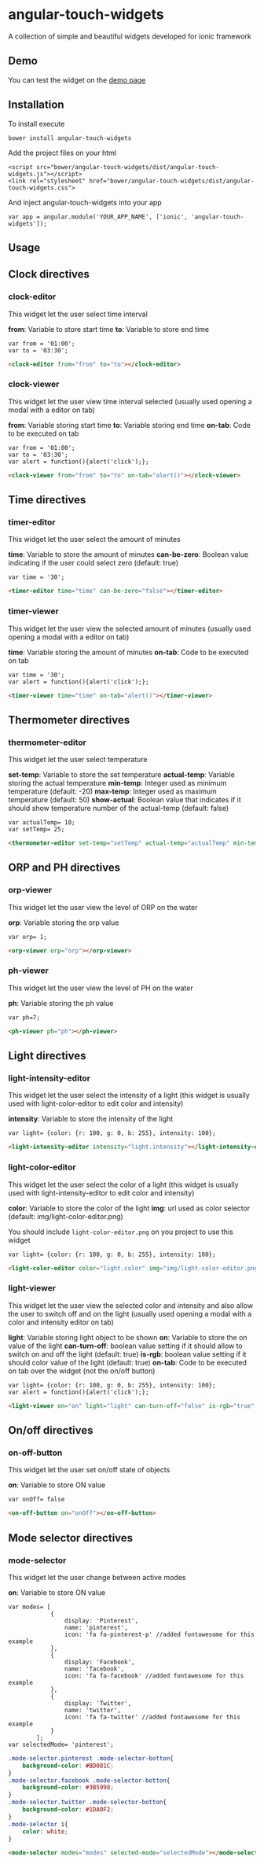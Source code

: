 # angular-touch-widgets

A collection of simple and beautiful widgets developed for ionic framework

Demo
----

You can test the widget on the [demo page](http://spike886.github.io/angular-touch-widgets/demo)

Installation
------------

To install execute

    bower install angular-touch-widgets
    
Add the project files on your html

    <script src="bower/angular-touch-widgets/dist/angular-touch-widgets.js"></script>
    <link rel="stylesheet" href="bower/angular-touch-widgets/dist/angular-touch-widgets.css">
    
And inject angular-touch-widgets into your app

    var app = angular.module('YOUR_APP_NAME', ['ionic', 'angular-touch-widgets']);

Usage
-----

## Clock directives

### clock-editor

This widget let the user select time interval

**from**: Variable to store start time
**to**: Variable to store end time

```javascrip
var from = '01:00';
var to = '03:30';
```
```html
<clock-editor from="from" to="to"></clock-editor>
```

### clock-viewer

This widget let the user view time interval selected (usually used opening a modal with a editor on tab)

**from**: Variable storing start time
**to**: Variable storing end time
**on-tab**: Code to be executed on tab

```javascrip
var from = '01:00';
var to = '03:30';
var alert = function(){alert('click');};
```
```html
<clock-viewer from="from" to="to" on-tab="alert()"></clock-viewer>
```


## Time directives

### timer-editor

This widget let the user select the amount of minutes

**time**: Variable to store the amount of minutes
**can-be-zero**: Boolean value indicating if the user could select zero (default: true)

```javascrip
var time = '30';
```
```html
<timer-editor time="time" can-be-zero="false"></timer-editor>
```

### timer-viewer

This widget let the user view the selected amount of minutes (usually used opening a modal with a editor on tab)

**time**: Variable storing the amount of minutes
**on-tab**: Code to be executed on tab

```javascrip
var time = '30';
var alert = function(){alert('click');};
```
```html
<timer-viewer time="time" on-tab="alert()"></timer-viewer>
```


## Thermometer directives

### thermometer-editor

This widget let the user select temperature

**set-temp**: Variable to store the set temperature
**actual-temp**: Variable storing the actual temperature
**min-temp**: Integer used as minimum temperature (default: -20)
**max-temp**: Integer used as maximum temperature (default: 50)
**show-actual**: Boolean value that indicates if it should show temperature number of the actual-temp (default: false)

```javascrip
var actualTemp= 10;
var setTemp= 25;
```
```html
<thermometer-editor set-temp="setTemp" actual-temp="actualTemp" min-temp="0" max-temp="30"></thermometer-editor>
```


## ORP and PH directives

### orp-viewer

This widget let the user view the level of ORP on the water

**orp**: Variable storing the orp value

```javascrip
var orp= 1;
```
```html
<orp-viewer orp="orp"></orp-viewer>
```

### ph-viewer

This widget let the user view the level of PH on the water

**ph**: Variable storing the ph value

```javascrip
var ph=7;
```
```html
<ph-viewer ph="ph"></ph-viewer>
```


## Light directives

### light-intensity-editor

This widget let the user select the intensity of a light (this widget is usually used with light-color-editor to edit color and intensity)

**intensity**: Variable to store the intensity of the light

```javascrip
var light= {color: {r: 100, g: 0, b: 255}, intensity: 100};
```
```html
<light-intensity-editor intensity="light.intensity"></light-intensity-editor>
```

### light-color-editor

This widget let the user select the color of a light (this widget is usually used with light-intensity-editor to edit color and intensity)

**color**: Variable to store the color of the light
**img**: url used as color selector (default: img/light-color-editor.png)

You should include `light-color-editor.png` on you project to use this widget

```javascrip
var light= {color: {r: 100, g: 0, b: 255}, intensity: 100};
```
```html
<light-color-editor color="light.color" img="img/light-color-editor.png"></light-color-editor>
```

### light-viewer

This widget let the user view the selected color and intensity and also allow the user to switch off and on the light (usually used opening a modal with a color and intensity editor on tab)

**light**: Variable storing light object to be shown
**on**: Variable to store the on value of the light
**can-turn-off**: boolean value setting if it should allow to switch on and off the light (default: true)
**is-rgb**: boolean value setting if it should color value of the light (default: true)
**on-tab**: Code to be executed on tab over the widget (not the on/off button)

```javascrip
var light= {color: {r: 100, g: 0, b: 255}, intensity: 100};
var alert = function(){alert('click');};
```
```html
<light-viewer on="on" light="light" can-turn-off="false" is-rgb="true" on-tab="alert()"></light-viewer>
```


## On/off directives

### on-off-button

This widget let the user set on/off state of objects

**on**: Variable to store ON value

```javascrip
var onOff= false
```
```html
<on-off-button on="onOff"></on-off-button>
```


## Mode selector directives

### mode-selector

This widget let the user change between active modes

**on**: Variable to store ON value

```javascrip
var modes= [
            {
                display: 'Pinterest',
                name: 'pinterest',
                icon: 'fa fa-pinterest-p' //added fontawesome for this example
            },
            {
                display: 'Facebook',
                name: 'facebook',
                icon: 'fa fa-facebook' //added fontawesome for this example
            },
            {
                display: 'Twitter', 
                name: 'twitter', 
                icon: 'fa fa-twitter' //added fontawesome for this example
            }
        ];
var selectedMode= 'pinterest';
```
```css
.mode-selector.pinterest .mode-selector-botton{
    background-color: #BD081C;
}
.mode-selector.facebook .mode-selector-botton{
    background-color: #3B5998;
}
.mode-selector.twitter .mode-selector-botton{
    background-color: #1DA0F2;
}
.mode-selector i{
    color: white;
}
```
```html
<mode-selector modes="modes" selected-mode="selectedMode"></mode-selector>
```




